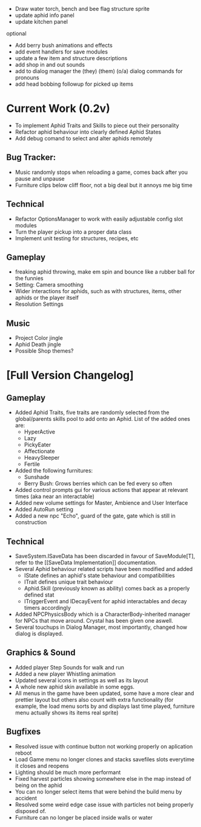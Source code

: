 
- Draw water torch, bench and bee flag structure sprite
- update aphid info panel
- update kitchen panel

optional
- Add berry bush animations and effects
- add event handlers for save modules
- update a few item and structure descriptions
- add shop in and out sounds
- add to dialog manager the (they) (them) (o/a) dialog commands for pronouns
- add head bobbing followup for picked up items
# Current Work (0.2v)

- To implement Aphid Traits and Skills to piece out their personality
- Refactor aphid behaviour into clearly defined Aphid States
- Add debug comand to select and alter aphids remotely
## Bug Tracker:
- Music randomly stops when reloading a game, comes back after you pause and unpause
- Furniture clips below cliff floor, not a big deal but it annoys me big time

## Technical
- Refactor OptionsManager to work with easily adjustable config slot modules
- Turn the player pickup into a proper data class
- Implement unit testing for structures, recipes, etc
## Gameplay
- freaking aphid throwing, make em spin and bounce like a rubber ball for the funnies
- Setting: Camera smoothing
- Wider interactions for aphids, such as with structures, items, other aphids or the player itself
- Resolution Settings
## Music
- Project Color jingle
- Aphid Death jingle
- Possible Shop themes?
# [Full Version Changelog]

## Gameplay
- Added Aphid Traits, five traits are randomly selected from the global/parents skills pool to add onto an Aphid. List of the added ones are:
	- HyperActive
	- Lazy
	- PickyEater
	- Affectionate
	- HeavySleeper
	- Fertile
- Added the following furnitures:
  - Sunshade
  - Berry Bush: Grows berries which can be fed every so often
- Added control prompts gui for various actions that appear at relevant times (aka near an interactable)
- Added new volume settings for Master, Ambience and User Interface
- Added AutoRun setting
- Added a new npc "Echo", guard of the gate, gate which is still in construction
## Technical
- SaveSystem.ISaveData has been discarded in favour of SaveModule[T], refer to the [[SaveData Implementation]] documentation.
- Several Aphid behaviour related scripts have been modified and added
  - IState defines an aphid's state behaviour and compatibilities
  - ITrait defines unique trait behaviour
  - Aphid.Skill (previously known as ability) comes back as a properly defined stat
  - ITriggerEvent and IDecayEvent for aphid interactables and decay timers accordingly
- Added NPCPhysicsBody which is a CharacterBody-inherited manager for NPCs that move around. Crystal has been given one aswell.
- Several touchups in Dialog Manager, most importantly, changed how dialog is displayed.

## Graphics & Sound

- Added player Step Sounds for walk and run
- Added a new player Whistling animation
- Updated several icons in settings as well as its layout
- A whole new aphid skin available in some eggs.
- All menus in the game have been updated, some have a more clear and prettier layout but others also count with extra functionality (for example, the load menu sorts by and displays last time played, furniture menu actually shows its items real sprite)

## Bugfixes
- Resolved issue with continue button not working properly on aplication reboot
- Load Game menu no longer clones and stacks savefiles slots everytime it closes and reopens
- Lighting should be much more performant
- Fixed harvest particles showing somewhere else in the map instead of being on the aphid
- You can no longer select items that were behind the build menu by accident
- Resolved some weird edge case issue with particles not being properly disposed of.
- Furniture can no longer be placed inside walls or water